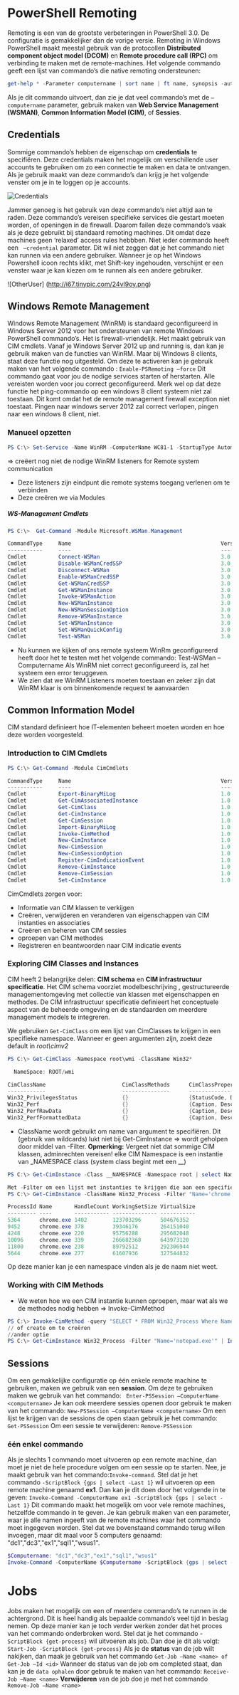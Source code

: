 # PowerShell Remoting
Remoting is een van de grootste verbeteringen in PowerShell 3.0. De configuratie is gemakkelijker dan de vorige versie.  Remoting in Windows PowerShell maakt meestal gebruik van de protocollen **Distributed component object model (DCOM)** en **Remote procedure call (RPC)** om verbinding te maken met de remote-machines.  Het volgende commando geeft een lijst van commando’s die native remoting ondersteunen:
```PowerShell
get-help * -Parameter computername | sort name | ft name, synopsis -auto –wrap
```
Als je dit commando uitvoert, dan zie je dat veel commando’s met de `–computername` parameter, gebruik maken van **Web Service Management (WSMAN)**, **Common Information Model (CIM)**, of **Sessies**. 
## Credentials
Sommige commando’s hebben de eigenschap om **credentials** te specifiëren.  Deze credentials maken het mogelijk om verschillende user accounts te gebruiken om zo een connectie  te maken en data te ontvangen. Als je gebruik maakt van deze commando’s dan krijg je het volgende venster om je in te loggen op je accounts.

![Credentials](http://i65.tinypic.com/e17rq8.png)

Jammer genoeg is het gebruik van deze commando’s niet altijd aan te raden. Deze commando’s vereisen specifieke services die gestart moeten worden, of openingen in de firewall. Daarom failen deze commando’s vaak als je deze gebruikt bij standaard remoting machines. Dit omdat deze machines geen ‘relaxed’ access rules hebbben.
Niet ieder commando heeft een ` –credential` parameter. Dit wil niet zeggen dat je het commando niet kan runnen via een andere gebruiker. Wanneer je op het Windows Powershell icoon rechts klikt, met Shift-key ingehouden, verschijnt er een venster waar je kan  kiezen om te runnen als een andere gebruiker.

![OtherUser] (http://i67.tinypic.com/24vl9oy.png)

## Windows Remote Management
Windows Remote Management (WinRM) is  standaard geconfigureerd in Windows Server 2012  voor het ondersteunen van remote Windows PowerShell commando’s. Het is firewall-vriendelijk. Het maakt gebruik van CIM cmdlets. Vanaf je Windows Server 2012 up and running is, dan kan je gebruik maken van de functies van WinRM. Maar bij Windows 8 clients, staat deze functie nog uitgesteld. Om deze te activeren kan je gebruik maken van het volgende commando :
`Enable-PSRemoting –force`
Dit commando gaat voor jou de nodige services starten of herstarten. Alle vereisten worden voor jou correct geconfigureerd. Merk wel op dat deze functie het ping-commando op een windows 8 client systeem niet zal toestaan. Dit komt omdat het de remote management firewall exception niet toestaat. Pingen naar windows server 2012 zal correct verlopen, pingen naar een windows 8 client, niet.

### Manueel opzetten
```PowerShell
PS C:\> Set-Service -Name WinRM -ComputerName WC81-1 -StartupType Automatic -Status Running
```
 => creëert nog niet de nodige WinRM listeners for Remote system communication
 - Deze listeners zijn eindpunt die remote systems toegang verlenen om te verbinden
 - Deze creëren we via Modules
##### WS-Management Cmdlets
```PowerShell
PS C:\>  Get-Command -Module Microsoft.WSMan.Management

CommandType     Name                                               Version    Source
-----------     ----                                               -------    ------
Cmdlet          Connect-WSMan                                      3.0.0.0    Microsoft.WSMan.Management
Cmdlet          Disable-WSManCredSSP                               3.0.0.0    Microsoft.WSMan.Management
Cmdlet          Disconnect-WSMan                                   3.0.0.0    Microsoft.WSMan.Management
Cmdlet          Enable-WSManCredSSP                                3.0.0.0    Microsoft.WSMan.Management
Cmdlet          Get-WSManCredSSP                                   3.0.0.0    Microsoft.WSMan.Management
Cmdlet          Get-WSManInstance                                  3.0.0.0    Microsoft.WSMan.Management
Cmdlet          Invoke-WSManAction                                 3.0.0.0    Microsoft.WSMan.Management
Cmdlet          New-WSManInstance                                  3.0.0.0    Microsoft.WSMan.Management
Cmdlet          New-WSManSessionOption                             3.0.0.0    Microsoft.WSMan.Management
Cmdlet          Remove-WSManInstance                               3.0.0.0    Microsoft.WSMan.Management
Cmdlet          Set-WSManInstance                                  3.0.0.0    Microsoft.WSMan.Management
Cmdlet          Set-WSManQuickConfig                               3.0.0.0    Microsoft.WSMan.Management
Cmdlet          Test-WSMan                                         3.0.0.0    Microsoft.WSMan.Management
```
- Nu kunnen we kijken of ons remote systeem WinRm geconfigureerd heeft door het te testen met het volgende commando: Test-WSMan –Computername <computernaam> 
Als WinRM niet correct geconfigureerd is, zal het systeem een error teruggeven.
- We zien dat we WinRM Listeners moeten toestaan en zeker zijn dat WinRM klaar is om binnenkomende request te aanvaarden

## Common Information Model
CIM standard definieert hoe IT-elementen beheert moeten worden en hoe deze worden voorgesteld.

### Introduction to CIM Cmdlets
 ```PowerShell
PS C:\> Get-Command -Module CimCmdlets

CommandType     Name                                               Version    Source
-----------     ----                                               -------    ------
Cmdlet          Export-BinaryMiLog                                 1.0.0.0    CimCmdlets
Cmdlet          Get-CimAssociatedInstance                          1.0.0.0    CimCmdlets
Cmdlet          Get-CimClass                                       1.0.0.0    CimCmdlets
Cmdlet          Get-CimInstance                                    1.0.0.0    CimCmdlets
Cmdlet          Get-CimSession                                     1.0.0.0    CimCmdlets
Cmdlet          Import-BinaryMiLog                                 1.0.0.0    CimCmdlets
Cmdlet          Invoke-CimMethod                                   1.0.0.0    CimCmdlets
Cmdlet          New-CimInstance                                    1.0.0.0    CimCmdlets
Cmdlet          New-CimSession                                     1.0.0.0    CimCmdlets
Cmdlet          New-CimSessionOption                               1.0.0.0    CimCmdlets
Cmdlet          Register-CimIndicationEvent                        1.0.0.0    CimCmdlets
Cmdlet          Remove-CimInstance                                 1.0.0.0    CimCmdlets
Cmdlet          Remove-CimSession                                  1.0.0.0    CimCmdlets
Cmdlet          Set-CimInstance                                    1.0.0.0    CimCmdlets
 ```
 CimCmdlets zorgen voor:
- Informatie van CIM klassen te verkijgen
- Creëren, verwijderen en veranderen van eigenschappen van CIM instanties en associaties
- Creëren en beheren van CIM sessies
- oproepen van CIM methodes
- Registreren en beantwoorden naar CIM indicatie events

### Exploring CIM Classes and Instances
 CIM heeft 2 belangrijke delen: **CIM schema** en **CIM infrastructuur specificatie**. Het CIM schema voorziet modelbeschrijving , gestructureerde managementomgeving met collectie van klassen met eigenschappen en methodes. De CIM infrastructuur specificatie
 definieert het conceptuele aspect van de beheerde omgeving en de standaarden om meerdere management models te integreren.

We gebruiken `Get-CimClass` om een lijst van CimClasses te krijgen in een specifieke namespace. Wanneer er geen argumenten zijn, zoekt deze default in *root\cimv2*
 ```PowerShell
PS C:\> Get-CimClass -Namespace root\wmi -ClassName Win32*

   NameSpace: ROOT/wmi

CimClassName                        CimClassMethods      CimClassProperties
------------                        ---------------      ------------------
Win32_PrivilegesStatus              {}                   {StatusCode, Description, Operation, ParameterInfo...}
Win32_Perf                          {}                   {Caption, Description, Name, Frequency_Object...}
Win32_PerfRawData                   {}                   {Caption, Description, Name, Frequency_Object...}
Win32_PerfFormattedData             {}                   {Caption, Description, Name, Frequency_Object...}
 ```
- ClassName wordt gebruikt om name van argument te specifiëren.
 Dit (gebruik van wildcards) lukt niet bij Get-CimInstance => wordt geholpen door middel van -Filter.
 **Opmerking:** Vergeet niet dat sommige CIM klassen, adminrechten vereisen!
 elke CIM Namespace is een instantie van _NAMESPACE class (system class begint met een __)
 ```Powershell
 PS C:\> Get-CimInstance -Class __NAMESPACE -Namespace root | select Name

Met -Filter om een lijst met instanties te krijgen die aan een specifieke criteria voldoen
PS C:\> Get-CimInstance -ClassName Win32_Process -Filter "Name='chrome.exe'"

ProcessId Name       HandleCount WorkingSetSize VirtualSize
--------- ----       ----------- -------------- -----------
5364      chrome.exe 1402        123703296      504676352
9452      chrome.exe 378         39346176       264151040
4248      chrome.exe 220         95756288       295682048
10096     chrome.exe 339         266682368      643973120
11800     chrome.exe 238         89792512       292306944
5644      chrome.exe 277         61607936       327544832
 ```
Op deze manier kan je een namespace vinden als je de naam niet weet.

### Working with CIM Methods

- We weten hoe we een CIM instantie kunnen oproepen, maar wat als we de methodes nodig hebben => Invoke-CimMethod
```PowerShell
PS C:\> Invoke-CimMethod -query "SELECT * FROM Win32_Process Where Name ='notepad.exe'" -MethodName Terminate
// of create om te creëren
//ander optie
PS C:\> Get-CimInstance Win32_Process -Filter "Name='notepad.exe'" | Invoke-CimMethod -MethodName Terminate
```
## Sessions
Om een gemakkelijke configuratie op één enkele remote machine te gebruiken, maken we gebruik van een **session**. Om deze te gebruiken maken we gebruik van het commando:
` Enter-PSSession –ComputerName <computername>`
Je kan ook meerdere sessies openen door gebruik te maken van het commando:
`New-PSSession –ComputerName <computername>`
Om een lijst te krijgen van de sessions de  open staan gebruik je het commando:
`Get-PSSession`
Om een sessie te verwijderen:
`Remove-PSSession`
### één enkel commando
Als je slechts 1 commando moet uitvoeren op een remote machine, dan moet je niet de hele procedure volgen om een sessie op te starten. Nee, je maakt gebruik van het commando:`Invoke-command`. Stel dat je het commando `-ScriptBlock {gps | select -Last 1}` wil uitvoeren op een remote machine genaamd **ex1**. Dan kan je dit doen door het volgende in te geven:
`Invoke-Command -ComputerName ex1 -ScriptBlock {gps | select -Last 1}`
Dit commando maakt het mogelijk om voor vele remote machines, hetzelfde commando in te geven. Je kan gebruik maken van een parameter, waar je alle namen ingeeft van de remote machines waar het commando moet ingegeven worden. Stel dat we bovenstaand commando terug willen invoegen, maar dit maal voor 5 computers genaamd: "dc1","dc3","ex1","sql1","wsus1".
```PowerShell
$Computername: "dc1","dc3","ex1","sql1","wsus1"
Invoke-Command -ComputerName $Computername -ScriptBlock {gps | select -Last 1}
```
# Jobs
Jobs maken het mogelijk om een of meerdere commando’s te runnen in de achtergrond. Dit is heel handig als bepaalde commando’s veel tijd in beslag nemen. Op deze manier kan je toch verder werken zonder dat het proces van het commando onderbroken word. Stel dat je het commando -`ScriptBlock {get-process}` wil uitvoeren als job. Dan doe je dit als volgt:
`Start-Job -ScriptBlock {get-process}`
 Als je de **status** van de job wilt nakijken, dan maak je gebruik van het commando  `Get-Job –Name <name> of Get-Job –Id <id>`
Wanneer de status van de job om completed staat, dan kan je de `data ophalen` door gebruik te maken van het commando:
`Receive-Job –Name <name>`
**Verwijderen** van de job doe je met het commando
`Remove-Job –Name <name>`

